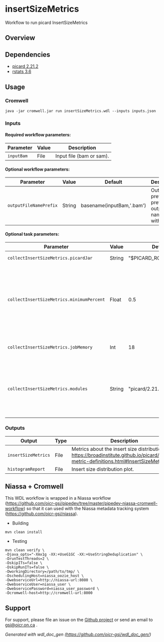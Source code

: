 # insertSizeMetrics

Workflow to run picard InsertSizeMetrics

## Overview

## Dependencies

* [picard 2.21.2](https://broadinstitute.github.io/picard/)
* [rstats 3.6](https://www.r-project.org/)


## Usage

### Cromwell
```
java -jar cromwell.jar run insertSizeMetrics.wdl --inputs inputs.json
```

### Inputs

#### Required workflow parameters:
Parameter|Value|Description
---|---|---
`inputBam`|File|Input file (bam or sam).


#### Optional workflow parameters:
Parameter|Value|Default|Description
---|---|---|---
`outputFileNamePrefix`|String|basename(inputBam,'.bam')|Output prefix to prefix output file names with.


#### Optional task parameters:
Parameter|Value|Default|Description
---|---|---|---
`collectInsertSizeMetrics.picardJar`|String|"$PICARD_ROOT/picard.jar"|The picard jar to use.
`collectInsertSizeMetrics.minimumPercent`|Float|0.5|Discard any data categories (out of FR, TANDEM, RF) when generating the histogram (Range: 0 to 1).
`collectInsertSizeMetrics.jobMemory`|Int|18|Memory (in GB) allocated for job.
`collectInsertSizeMetrics.modules`|String|"picard/2.21.2 rstats/3.6"|Environment module names and version to load (space separated) before command execution.


### Outputs

Output | Type | Description
---|---|---
`insertSizeMetrics`|File|Metrics about the insert size distribution (see https://broadinstitute.github.io/picard/picard-metric-definitions.html#InsertSizeMetrics).
`histogramReport`|File|Insert size distribution plot.


## Niassa + Cromwell

This WDL workflow is wrapped in a Niassa workflow (https://github.com/oicr-gsi/pipedev/tree/master/pipedev-niassa-cromwell-workflow) so that it can used with the Niassa metadata tracking system (https://github.com/oicr-gsi/niassa).

* Building
```
mvn clean install
```

* Testing
```
mvn clean verify \
-Djava_opts="-Xmx1g -XX:+UseG1GC -XX:+UseStringDeduplication" \
-DrunTestThreads=2 \
-DskipITs=false \
-DskipRunITs=false \
-DworkingDirectory=/path/to/tmp/ \
-DschedulingHost=niassa_oozie_host \
-DwebserviceUrl=http://niassa-url:8080 \
-DwebserviceUser=niassa_user \
-DwebservicePassword=niassa_user_password \
-Dcromwell-host=http://cromwell-url:8000
```

## Support

For support, please file an issue on the [Github project](https://github.com/oicr-gsi) or send an email to gsi@oicr.on.ca .

_Generated with wdl_doc_gen (https://github.com/oicr-gsi/wdl_doc_gen/)_
